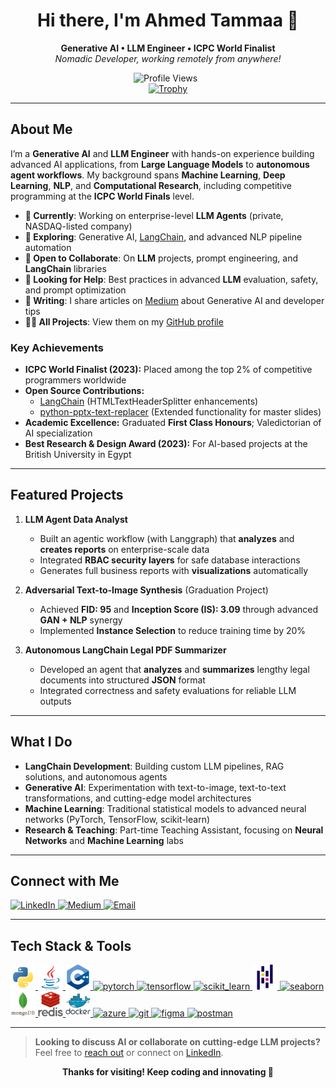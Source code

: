 <h1 align="center">Hi there, I'm Ahmed Tammaa 👋</h1>
<p align="center">
  <b>Generative AI • LLM Engineer • ICPC World Finalist</b><br/>
  <i>Nomadic Developer, working remotely from anywhere!</i>
</p>

<p align="center">
  <img src="https://komarev.com/ghpvc/?username=ahmedtammaa&label=Profile%20views&color=0e75b6&style=flat" alt="Profile Views" />
  &nbsp; <br>
  <a href="https://github.com/ryo-ma/github-profile-trophy"><img src="https://github-profile-trophy.vercel.app/?username=ahmedtammaa&theme=flat&no-bg=false" alt="Trophy" /></a>
</p>

---

## About Me

I’m a **Generative AI** and **LLM Engineer** with hands-on experience building advanced AI applications, from **Large Language Models** to **autonomous agent workflows**. My background spans **Machine Learning**, **Deep Learning**, **NLP**, and **Computational Research**, including competitive programming at the **ICPC World Finals** level.

- **🔭 Currently**: Working on enterprise-level **LLM Agents** (private, NASDAQ-listed company)  
- **🌱 Exploring**: Generative AI, <a href="https://github.com/hwchase17/langchain" target="_blank">LangChain</a>, and advanced NLP pipeline automation  
- **👯 Open to Collaborate**: On **LLM** projects, prompt engineering, and **LangChain** libraries  
- **🤝 Looking for Help**: Best practices in advanced **LLM** evaluation, safety, and prompt optimization  
- **📝 Writing**: I share articles on <a href="https://medium.com/@ahmedtammaa101_24052" target="_blank">Medium</a> about Generative AI and developer tips  
- **👨‍💻 All Projects**: View them on my <a href="https://github.com/AhmedTammaa" target="_blank">GitHub profile</a>  

### Key Achievements
- **ICPC World Finalist (2023):** Placed among the top 2% of competitive programmers worldwide  
- **Open Source Contributions:** 
  - <a href="https://github.com/hwchase17/langchain/pull/27678" target="_blank">LangChain</a> (HTMLTextHeaderSplitter enhancements)  
  - <a href="https://github.com/fschaeck/python-pptx-text-replacer/pull/14" target="_blank">python-pptx-text-replacer</a> (Extended functionality for master slides)  
- **Academic Excellence:** Graduated **First Class Honours**; Valedictorian of AI specialization  
- **Best Research & Design Award (2023):** For AI-based projects at the British University in Egypt  

---

## Featured Projects

1. **LLM Agent Data Analyst**  
   - Built an agentic workflow (with Langgraph) that **analyzes** and **creates reports** on enterprise-scale data  
   - Integrated **RBAC security layers** for safe database interactions  
   - Generates full business reports with **visualizations** automatically  

2. **Adversarial Text-to-Image Synthesis** (Graduation Project)  
   - Achieved **FID: 95** and **Inception Score (IS): 3.09** through advanced **GAN + NLP** synergy  
   - Implemented **Instance Selection** to reduce training time by 20%  

3. **Autonomous LangChain Legal PDF Summarizer**  
   - Developed an agent that **analyzes** and **summarizes** lengthy legal documents into structured **JSON** format  
   - Integrated correctness and safety evaluations for reliable LLM outputs  

---

## What I Do

- **LangChain Development**: Building custom LLM pipelines, RAG solutions, and autonomous agents  
- **Generative AI**: Experimentation with text-to-image, text-to-text transformations, and cutting-edge model architectures  
- **Machine Learning**: Traditional statistical models to advanced neural networks (PyTorch, TensorFlow, scikit-learn)  
- **Research & Teaching**: Part-time Teaching Assistant, focusing on **Neural Networks** and **Machine Learning** labs  

---

## Connect with Me

<p align="left">
  <a href="https://www.linkedin.com/in/ahmedtammaa101/" target="_blank">
    <img src="https://raw.githubusercontent.com/rahuldkjain/github-profile-readme-generator/master/src/images/icons/Social/linked-in-alt.svg" alt="LinkedIn" height="30" width="40" />
  </a>
  <a href="https://medium.com/@ahmedtammaa101_24052" target="_blank">
    <img src="https://raw.githubusercontent.com/rahuldkjain/github-profile-readme-generator/master/src/images/icons/Social/medium.svg" alt="Medium" height="30" width="40" />
  </a>
  <a href="mailto:ahmedtammaa101@gmail.com" target="_blank">
    <img src="https://cdn-icons-png.flaticon.com/512/281/281769.png" alt="Email" height="30" width="40" />
  </a>
</p>

---

## Tech Stack & Tools

<p align="left"> 
  <!-- Programming Languages -->
  <a href="https://www.python.org" target="_blank" rel="noreferrer">
    <img src="https://raw.githubusercontent.com/devicons/devicon/master/icons/python/python-original.svg" alt="python" width="40" height="40"/>
  </a>
  <a href="https://www.java.com" target="_blank" rel="noreferrer">
    <img src="https://raw.githubusercontent.com/devicons/devicon/master/icons/java/java-original.svg" alt="java" width="40" height="40"/>
  </a>
  <a href="https://www.w3schools.com/cpp/" target="_blank" rel="noreferrer">
    <img src="https://raw.githubusercontent.com/devicons/devicon/master/icons/cplusplus/cplusplus-original.svg" alt="cplusplus" width="40" height="40"/>
  </a>
  
  <!-- AI / ML / Data -->
  <a href="https://pytorch.org/" target="_blank" rel="noreferrer">
    <img src="https://www.vectorlogo.zone/logos/pytorch/pytorch-icon.svg" alt="pytorch" width="40" height="40"/>
  </a>
  <a href="https://www.tensorflow.org" target="_blank" rel="noreferrer">
    <img src="https://www.vectorlogo.zone/logos/tensorflow/tensorflow-icon.svg" alt="tensorflow" width="40" height="40"/>
  </a>
  <a href="https://scikit-learn.org/" target="_blank" rel="noreferrer">
    <img src="https://upload.wikimedia.org/wikipedia/commons/0/05/Scikit_learn_logo_small.svg" alt="scikit_learn" width="40" height="40"/>
  </a>
  <a href="https://pandas.pydata.org/" target="_blank" rel="noreferrer">
    <img src="https://raw.githubusercontent.com/devicons/devicon/2ae2a900d2f041da66e950e4d48052658d850630/icons/pandas/pandas-original.svg" alt="pandas" width="40" height="40"/>
  </a>
  <a href="https://seaborn.pydata.org/" target="_blank" rel="noreferrer">
    <img src="https://seaborn.pydata.org/_images/logo-mark-lightbg.svg" alt="seaborn" width="40" height="40"/>
  </a>
  
  <!-- Databases -->
  <a href="https://www.mongodb.com/" target="_blank" rel="noreferrer">
    <img src="https://raw.githubusercontent.com/devicons/devicon/master/icons/mongodb/mongodb-original-wordmark.svg" alt="mongodb" width="40" height="40"/>
  </a>
  <a href="https://redis.io" target="_blank" rel="noreferrer">
    <img src="https://raw.githubusercontent.com/devicons/devicon/master/icons/redis/redis-original-wordmark.svg" alt="redis" width="40" height="40"/>
  </a>
  
  <!-- DevOps / Cloud -->
  <a href="https://www.docker.com/" target="_blank" rel="noreferrer">
    <img src="https://raw.githubusercontent.com/devicons/devicon/master/icons/docker/docker-original-wordmark.svg" alt="docker" width="40" height="40"/>
  </a>
  <a href="https://azure.microsoft.com/en-in/" target="_blank" rel="noreferrer">
    <img src="https://www.vectorlogo.zone/logos/microsoft_azure/microsoft_azure-icon.svg" alt="azure" width="40" height="40"/>
  </a>
  
  <!-- Others -->
  <a href="https://git-scm.com/" target="_blank" rel="noreferrer">
    <img src="https://www.vectorlogo.zone/logos/git-scm/git-scm-icon.svg" alt="git" width="40" height="40"/>
  </a>
  <a href="https://figma.com/" target="_blank" rel="noreferrer">
    <img src="https://www.vectorlogo.zone/logos/figma/figma-icon.svg" alt="figma" width="40" height="40"/>
  </a>
  <a href="https://postman.com" target="_blank" rel="noreferrer">
    <img src="https://www.vectorlogo.zone/logos/getpostman/getpostman-icon.svg" alt="postman" width="40" height="40"/>
  </a>
</p>

---

> **Looking to discuss AI or collaborate on cutting-edge LLM projects?** Feel free to [reach out](mailto:ahmedtammaa101@gmail.com) or connect on [LinkedIn](https://www.linkedin.com/in/ahmedtammaa101/).

<div align="center">
  <b>Thanks for visiting! Keep coding and innovating 🚀</b>
</div>
